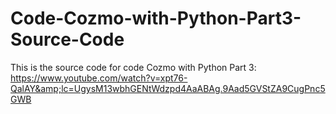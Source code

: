 # Code-Cozmo-with-Python-Part3-Source-Code
This is the source code for code Cozmo with Python Part 3: https://www.youtube.com/watch?v=xpt76-QalAY&amp;lc=UgysM13wbhGENtWdzpd4AaABAg.9Aad5GVStZA9CugPnc5GWB
